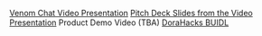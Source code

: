 [Venom Chat Video Presentation](https://www.youtube.com/watch?v=gh99-yFUxeo&feature=youtu.be)
[Pitch Deck Slides from the Video Presentation](https://docs.google.com/presentation/d/1pYn7STvRaf4iE6LoZnB3aAN5BOiUSl1OVlKbij-L-k4/edit?usp=sharing)
Product Demo Video (TBA)
[DoraHacks BUIDL](https://dorahacks.io/buidl/5564)

